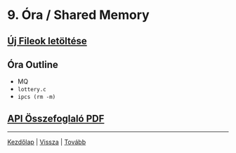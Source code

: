 # 9. Óra / Shared Memory



## [Új Fileok letöltése](https://github.com/rontap/elteik-web/raw/main/teaching/opsys/materials/gy5/gy05.zip)

## Óra Outline

- MQ
- `lottery.c`
- `ipcs (rm -m)`


## [API Összefoglaló PDF](https://github.com/rontap/elteik-web/raw/main/teaching/opsys/materials/OPSYS_summary_p1.pdf)

---
[Kezdőlap](index.md)
|
[Vissza](Gyakorlat%209..md)
|
[Tovább](Gyakorlat%2011..md)
